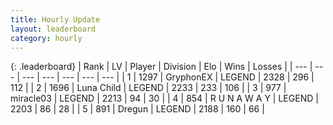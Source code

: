 ```yaml
---
title: Hourly Update
layout: leaderboard
category: hourly
---
```


{: .leaderboard}
| Rank | LV | Player | Division | Elo | Wins | Losses |
| --- | --- | --- | --- | --- | --- | --- |
| <span data-change="0">1</span> | 1297 | <span title="ID: 315148">GryphonEX</span> | LEGEND | <span data-change="-15">2328</span> | <span data-change="1">296</span> | <span data-change="1">112</span> |
| <span data-change="0">2</span> | 1696 | <span title="ID: 164871">Luna Child</span> | LEGEND | <span data-change="0">2233</span> | <span data-change="0">233</span> | <span data-change="0">106</span> |
| <span data-change="0">3</span> | 977 | <span title="ID: 416373">miracle03</span> | LEGEND | <span data-change="0">2213</span> | <span data-change="0">94</span> | <span data-change="0">30</span> |
| <span data-change="0">4</span> | 854 | <span title="ID: 66144">R U N A W A Y</span> | LEGEND | <span data-change="0">2203</span> | <span data-change="0">86</span> | <span data-change="0">28</span> |
| <span data-change="0">5</span> | 891 | <span title="ID: 337810">Dregun</span> | LEGEND | <span data-change="0">2188</span> | <span data-change="0">160</span> | <span data-change="0">66</span> |